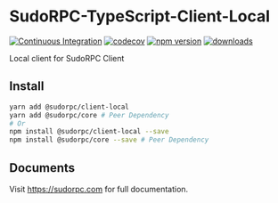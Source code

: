 # SudoRPC-TypeScript-Client-Local

[![Continuous Integration](https://github.com/SudoRPC/SudoRPC-TypeScript-Client-Local/actions/workflows/ci.yml/badge.svg)](https://github.com/SudoRPC/SudoRPC-TypeScript-Client-Local/actions/workflows/ci.yml)
[![codecov](https://codecov.io/gh/SudoRPC/SudoRPC-TypeScript-Client-Local/branch/main/graph/badge.svg)](https://codecov.io/gh/SudoRPC/SudoRPC-TypeScript-Client-Local)
[![npm version](https://badge.fury.io/js/%40sudorpc%2Fclient-local.svg)](https://badge.fury.io/js/%40sudorpc%2Fclient-local)
[![downloads](https://img.shields.io/npm/dm/@sudorpc/client-local.svg)](https://www.npmjs.com/package/@sudorpc/client-local)

Local client for SudoRPC Client

## Install

```sh
yarn add @sudorpc/client-local
yarn add @sudorpc/core # Peer Dependency
# Or
npm install @sudorpc/client-local --save
npm install @sudorpc/core --save # Peer Dependency
```

## Documents

Visit https://sudorpc.com for full documentation.
